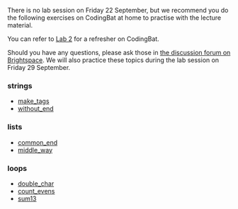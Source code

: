 There is no lab session on Friday 22 September, but we recommend you do the following exercises on CodingBat at home to practise with the lecture material.

You can refer to [Lab 2](/LeidenITP/2023/09/14/lab-2.html) for a refresher on CodingBat.

Should you have any questions, please ask those in [the discussion forum on Brightspace](https://brightspace.universiteitleiden.nl/d2l/le/240322/discussions/List). We will also practice these topics during the lab session on Friday 29 September.

### strings
- [make_tags](https://codingbat.com/prob/p132290)
- [without_end](https://codingbat.com/prob/p138533)

### lists
- [common_end](https://codingbat.com/prob/p147755)
- [middle_way](https://codingbat.com/prob/p171011)

### loops
- [double_char](https://codingbat.com/prob/p170842)
- [count_evens](https://codingbat.com/prob/p189616)
- [sum13](https://codingbat.com/prob/p167025)
